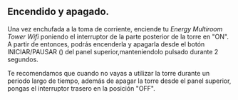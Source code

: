 ## Encendido y apagado. 

Una vez enchufada a la toma de corriente, enciende tu *Energy Multiroom Tower Wifi* poniendo el interruptor de la parte posterior de la torre en "ON". A partir de entonces, podrás encenderla y apagarla desde el botón INICIAR/PAUSAR () del panel superior,manteniendolo pulsado durante 2 segundos.

Te recomendamos que cuando no vayas a utilizar la torre durante un periodo largo de tiempo, además de apagar la torre desde el panel superior, pongas el interruptor trasero en la posición "OFF".
